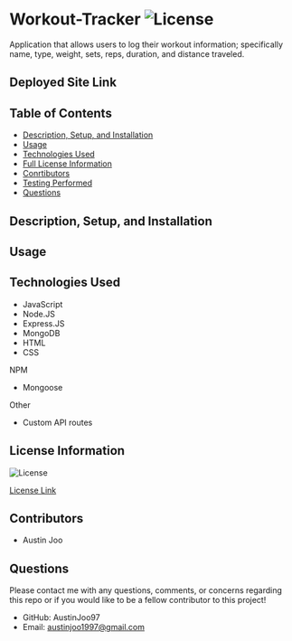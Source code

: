 # Workout-Tracker ![License](https://img.shields.io/badge/License-ISC-blue.svg)
Application that allows users to log their workout information; specifically name, type, weight, sets, reps, duration, and distance traveled.

## Deployed Site Link 


## Table of Contents

- [Description, Setup, and Installation](#description-setup-and-installation)
- [Usage](#usage)
- [Technologies Used](#technologies-used)
- [Full License Information](#license-information)
- [Conrtibutors](#contributors)
- [Testing Performed](#testing-performed)
- [Questions](#questions)


## Description, Setup, and Installation


## Usage


## Technologies Used
- JavaScript
- Node.JS
- Express.JS
- MongoDB
- HTML
- CSS

NPM
- Mongoose

Other
- Custom API routes 

## License Information
![License](https://img.shields.io/badge/License-ISC-blue.svg)

[License Link](https://opensource.org/licenses/ISC)


## Contributors
- Austin Joo


## Questions
Please contact me with any questions, comments, or concerns regarding this repo or if you would like to be a fellow contributor to this project!
- GitHub: AustinJoo97 
- Email: austinjoo1997@gmail.com